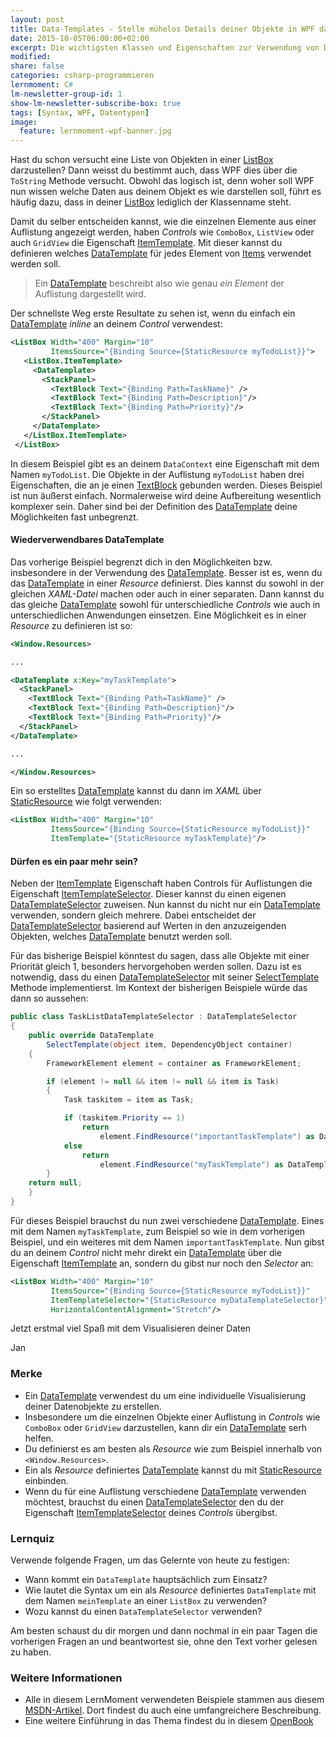 ```yaml
---
layout: post
title: Data-Templates - Stelle mühelos Details deiner Objekte in WPF dar
date: 2015-10-05T06:00:00+02:00
excerpt: Die wichtigsten Klassen und Eigenschaften zur Verwendung von DataTemplate.
modified:
share: false
categories: csharp-programmieren
lernmoment: C#
lm-newsletter-group-id: 1
show-lm-newsletter-subscribe-box: true
tags: [Syntax, WPF, Datentypen]
image:
  feature: lernmoment-wpf-banner.jpg
---
```


Hast du schon versucht eine Liste von Objekten in einer [ListBox][MSDN_ListBox] darzustellen? Dann weisst du bestimmt auch, dass WPF dies über die `ToString` Methode versucht. Obwohl das logisch ist, denn woher soll WPF nun wissen welche Daten aus deinem Objekt es wie darstellen soll, führt es häufig dazu, dass in deiner [ListBox][MSDN_ListBox] lediglich der Klassenname steht.

Damit du selber entscheiden kannst, wie die einzelnen Elemente aus einer Auflistung angezeigt werden, haben *Controls* wie `ComboBox`, `ListView` oder auch `GridView` die Eigenschaft [ItemTemplate][MSDN_ItemTemplate]. Mit dieser kannst du definieren welches [DataTemplate][MSDN_DataTemplate] für jedes Element von [Items][MSDN_Items] verwendet werden soll. 

> Ein [DataTemplate][MSDN_DataTemplate] beschreibt also wie genau *ein Element* der Auflistung dargestellt wird.

Der schnellste Weg erste Resultate zu sehen ist, wenn du einfach ein [DataTemplate][MSDN_DataTemplate] *inline* an deinem *Control* verwendest:

```xml
<ListBox Width="400" Margin="10"
         ItemsSource="{Binding Source={StaticResource myTodoList}}">
   <ListBox.ItemTemplate>
     <DataTemplate>
       <StackPanel>
         <TextBlock Text="{Binding Path=TaskName}" />
         <TextBlock Text="{Binding Path=Description}"/>
         <TextBlock Text="{Binding Path=Priority}"/>
       </StackPanel>
     </DataTemplate>
   </ListBox.ItemTemplate>
 </ListBox>
```

In diesem Beispiel gibt es an deinem `DataContext` eine Eigenschaft mit dem Namen `myTodoList`. Die Objekte in der Auflistung `myTodoList` haben drei Eigenschaften, die an je einen [TextBlock][MSDN_TextBlock] gebunden werden. Dieses Beispiel ist nun äußerst einfach. Normalerweise wird deine Aufbereitung wesentlich komplexer sein. Daher sind bei der Definition des [DataTemplate][MSDN_DataTemplate] deine Möglichkeiten fast unbegrenzt.

#### Wiederverwendbares DataTemplate

Das vorherige Beispiel begrenzt dich in den Möglichkeiten bzw. insbesondere in der Verwendung des [DataTemplate][MSDN_DataTemplate]. Besser ist es, wenn du das [DataTemplate][MSDN_DataTemplate] in einer *Resource* definierst. Dies kannst du sowohl in der gleichen *XAML-Datei* machen oder auch in einer separaten. Dann kannst du das gleiche [DataTemplate][MSDN_DataTemplate] sowohl für unterschiedliche *Controls* wie auch in unterschiedlichen Anwendungen einsetzen. Eine Möglichkeit es in einer *Resource* zu definieren ist so:

```xml
<Window.Resources>

...

<DataTemplate x:Key="myTaskTemplate">
  <StackPanel>
    <TextBlock Text="{Binding Path=TaskName}" />
    <TextBlock Text="{Binding Path=Description}"/>
    <TextBlock Text="{Binding Path=Priority}"/>
  </StackPanel>
</DataTemplate>

...

</Window.Resources>

```

Ein so erstelltes [DataTemplate][MSDN_DataTemplate] kannst du dann im *XAML* über [StaticResource][MSDN_StaticResource] wie folgt verwenden:

```xml
<ListBox Width="400" Margin="10"
         ItemsSource="{Binding Source={StaticResource myTodoList}}"
         ItemTemplate="{StaticResource myTaskTemplate}"/>
```

#### Dürfen es ein paar mehr sein?

Neben der [ItemTemplate][MSDN_ItemTemplate] Eigenschaft haben Controls für Auflistungen die Eigenschaft [ItemTemplateSelector][MSDN_ITSelector]. Dieser kannst du einen eigenen [DataTemplateSelector][MSDN_DTSelector] zuweisen. Nun kannst du nicht nur ein [DataTemplate][MSDN_DataTemplate] verwenden, sondern gleich mehrere. Dabei entscheidet der [DataTemplateSelector][MSDN_DTSelector] basierend auf Werten in den anzuzeigenden Objekten, welches [DataTemplate][MSDN_DataTemplate] benutzt werden soll.

Für das bisherige Beispiel könntest du sagen, dass alle Objekte mit einer Priorität gleich 1, besonders hervorgehoben werden sollen. Dazu ist es notwendig, dass du einen [DataTemplateSelector][MSDN_DTSelector] mit seiner [SelectTemplate][MSDN_DTSSelectTemplate] Methode implementierst. Im Kontext der bisherigen Beispiele würde das dann so aussehen:

```cs
public class TaskListDataTemplateSelector : DataTemplateSelector
{
    public override DataTemplate
        SelectTemplate(object item, DependencyObject container)
    {
        FrameworkElement element = container as FrameworkElement;

        if (element != null && item != null && item is Task)
        {
            Task taskitem = item as Task;

            if (taskitem.Priority == 1)
                return
                    element.FindResource("importantTaskTemplate") as DataTemplate;
            else
                return
                    element.FindResource("myTaskTemplate") as DataTemplate;
        }
    return null;
    }
}
```

Für dieses Beispiel brauchst du nun zwei verschiedene [DataTemplate][MSDN_DataTemplate]. Eines mit dem Namen `myTaskTemplate`, zum Beispiel so wie in dem vorherigen Beispiel, und ein weiteres mit dem Namen `importantTaskTemplate`. Nun gibst du an deinem *Control* nicht mehr direkt ein [DataTemplate][MSDN_DataTemplate] über die Eigenschaft [ItemTemplate][MSDN_ItemTemplate] an, sondern du gibst nur noch den *Selector* an:

```xml
<ListBox Width="400" Margin="10"
         ItemsSource="{Binding Source={StaticResource myTodoList}}"
         ItemTemplateSelector="{StaticResource myDataTemplateSelector}"
         HorizontalContentAlignment="Stretch"/>
```

Jetzt erstmal viel Spaß mit dem Visualisieren deiner Daten

Jan

### Merke

-	Ein [DataTemplate][MSDN_DataTemplate] verwendest du um eine individuelle Visualisierung deiner Datenobjekte zu erstellen.
-	Insbesondere um die einzelnen Objekte einer Auflistung in *Controls* wie `ComboBox` oder `GridView` darzustellen, kann dir ein [DataTemplate][MSDN_DataTemplate] serh helfen.
-	Du definierst es am besten als *Resource* wie zum Beispiel innerhalb von `<Window.Resources>`.
-	Ein als *Resource* definiertes [DataTemplate][MSDN_DataTemplate] kannst du mit [StaticResource][MSDN_StaticResource] einbinden.
-	Wenn du für eine Auflistung verschiedene [DataTemplate][MSDN_DataTemplate] verwenden möchtest, brauchst du einen [DataTemplateSelector][MSDN_DTSelector] den du der Eigenschaft [ItemTemplateSelector][MSDN_ITSelector] deines *Controls* übergibst.

### Lernquiz 

Verwende folgende Fragen, um das Gelernte von heute zu festigen:

-	Wann kommt ein `DataTemplate` hauptsächlich zum Einsatz?
-	Wie lautet die Syntax um ein als *Resource* definiertes `DataTemplate` mit dem Namen `meinTemplate` an einer `ListBox` zu verwenden?
-	Wozu kannst du einen `DataTemplateSelector` verwenden?

Am besten schaust du dir morgen und dann nochmal in ein paar Tagen die vorherigen Fragen an und beantwortest sie, ohne den Text vorher gelesen zu haben.

### Weitere Informationen

-	Alle in diesem LernMoment verwendeten Beispiele stammen aus diesem [MSDN-Artikel](https://msdn.microsoft.com/de-de/library/ms742521(v=vs.100).aspx). Dort findest du auch eine umfangreichere Beschreibung.
-	Eine weitere Einführung in das Thema findest du in diesem [OpenBook](http://openbook.rheinwerk-verlag.de/visual_csharp_2010/visual_csharp_2010_21_004.htm#mj3d941c87fadf52ce2fc6bc3a80d63ed8)

[MSDN_ListBox]: https://msdn.microsoft.com/de-de/library/system.windows.controls.listbox(v=vs.110).aspx "Beschreibung der Klasse ListBox auf MSDN"
[MSDN_DataTemplate]: https://msdn.microsoft.com/de-de/library/system.windows.datatemplate(v=vs.110).aspx "Beschreibung der Klasse DataTemplate auf MSDN"
[MSDN_DTSelector]: https://msdn.microsoft.com/de-de/library/system.windows.controls.datatemplateselector(v=vs.110).aspx "Beschreibung der Klasse DataTemplateSelector auf MSDN"
[MSDN_DTSSelectTemplate]: https://msdn.microsoft.com/de-de/library/system.windows.controls.datatemplateselector.selecttemplate(v=vs.110).aspx "Beschreibung der Methode DataTemplateSelector.SelectTemplate auf MSDN"
[MSDN_Items]: https://msdn.microsoft.com/de-de/library/system.windows.controls.itemscontrol.items(v=vs.110).aspx "Beschreibung von ListBox.Items auf MSDN"
[MSDN_ItemTemplate]: https://msdn.microsoft.com/de-de/library/system.windows.controls.itemscontrol.itemtemplate(v=vs.110).aspx "Beschreibung von ListBox.ItemTemplate auf MSDN"
[MSDN_ITSelector]: https://msdn.microsoft.com/de-de/library/system.windows.controls.itemscontrol.itemtemplateselector(v=vs.110).aspx "Beschreibung von ListBox.ItemTemplateSelector auf MSDN"
[MSDN_TextBlock]: https://msdn.microsoft.com/de-de/library/system.windows.controls.textblock(v=vs.110).aspx "Beschreibung der Klasse TextBlock auf MSDN"
[MSDN_StaticResource]: https://msdn.microsoft.com/de-de/library/ms750950(v=vs.110).aspx "Beschreibung des Markup-Elements StaticResource auf MSDN"